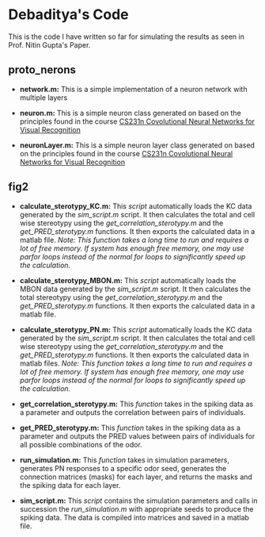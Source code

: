 # Debaditya's Code

This is the code I have written so far for simulating the results as seen in Prof. Nitin Gupta's Paper.


## proto_nerons

* **network.m:** This is a simple implementation of a neuron network with multiple layers

* **neuron.m:** This is a simple neuron class generated on based on the principles found in the course [CS231n Covolutional Neural Networks for Visual Recognition](https://cs231n.github.io/neural-networks-1/)

* **neuronLayer.m:** This is a simple neuron layer class generated on based on the principles found in the course [CS231n Covolutional Neural Networks for Visual Recognition](https://cs231n.github.io/neural-networks-1/)


## fig2

* **calculate_sterotypy_KC.m:** This *script* automatically loads the KC data generated by the *sim_script.m* script. It then calculates the total and cell wise stereotypy using the *get_correlation_sterotypy.m* and the *get_PRED_sterotypy.m* functions. It then exports the calculated data in a matlab file. *Note: This function takes a long time to run and requires a lot of free memory. If system has enough free memory, one may use parfor loops instead of the normal for loops to significantly speed up the calculation.*

* **calculate_sterotypy_MBON.m:** This *script* automatically loads the MBON data generated by the *sim_script.m* script. It then calculates the total stereotypy using the *get_correlation_sterotypy.m* and the *get_PRED_sterotypy.m* functions. It then exports the calculated data in a matlab file.

* **calculate_sterotypy_PN.m:** This *script* automatically loads the KC data generated by the *sim_script.m* script. It then calculates the total and cell wise stereotypy using the *get_correlation_sterotypy.m* and the *get_PRED_sterotypy.m* functions. It then exports the calculated data in matlab files. *Note: This function takes a long time to run and requires a lot of free memory. If system has enough free memory, one may use parfor loops instead of the normal for loops to significantly speed up the calculation.*

* **get_correlation_sterotypy.m:** This *function* takes in the spiking data as a parameter and outputs the correlation between pairs of individuals.

* **get_PRED_sterotypy.m:** This *function* takes in the spiking data as a parameter and outputs the PRED values between pairs of individuals for all possible combinations of the odor.

* **run_simulation.m:** This *function* takes in simulation parameters, generates PN responses to a specific odor seed, generates the connection matrices (masks) for each layer, and returns the masks and the spiking data for each layer.

* **sim_script.m:** This *script* contains the simulation parameters and calls in succession the *run_simulation.m* with appropriate seeds to produce the spiking data. The data is compiled into matrices and saved in a matlab file.
